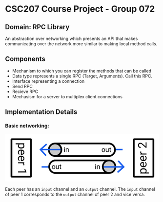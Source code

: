 # CSC207 Course Project - Group 072

## Domain: RPC Library

An abstraction over networking which presents an API that makes communicating
over the network more similar to making local method calls.

## Components

- Mechanism to which you can register the methods that can be called
- Data type represents a single RPC (Target, Arguments). Call this RPC.
- Interface representing a connection
 - Send RPC
 - Recieve RPC
- Mechasism for a server to multiplex client connections

## Implementation Details
### Basic networking:
![](basic_networking.svg)

Each peer has an `input` channel and an `output` channel. The `input` channel of
peer 1 corresponds to the `output` channel of peer 2 and vice versa.
